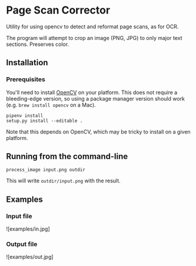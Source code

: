 # Page Scan Corrector
Utility for using opencv to detect and reformat page scans, as for OCR.

The program will attempt to crop an image (PNG, JPG) to only major text sections. Preserves color.

## Installation

### Prerequisites

You'll need to install [OpenCV](https://opencv.org/) on your platform. This does not require a bleeding-edge version, so using a package manager version should work (e.g. `brew install opencv` on a Mac).

```
pipenv install
setup.py install --editable .
```

Note that this depends on OpenCV, which may be tricky to install on a given platform.

## Running from the command-line
```
process_image input.png outdir
```

This will write `outdir/input.png` with the result.

## Examples

### Input file
![examples/in.jpg]

### Output file
![examples/out.jpg]